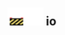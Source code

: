 ## <img src="../../.gitbook/assets/unknown.png" width="32" height="32" /><img src="../../.gitbook/assets/base.png" width="32" height="32" /> io


